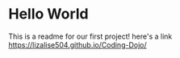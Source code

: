 # Hello World


This is a readme for our first project! here's a link https://lizalise504.github.io/Coding-Dojo/
